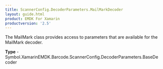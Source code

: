 ```yaml
---
title: ScannerConfig.DecoderParameters.MailMarkDecoder
layout: guide.html 
product: EMDK For Xamarin 
productversion: '2.5' 
---
```

The MailMark class provides access to parameters that are available for the MailMark decoder.

**Type** - Symbol.XamarinEMDK.Barcode.ScannerConfig.DecoderParameters.BaseDecoder



